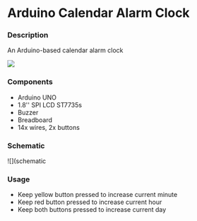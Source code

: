 # Arduino Calendar Alarm Clock

### Description 

An Arduino-based calendar alarm clock

![](photo.jpg)

### Components

 * Arduino UNO
 * 1.8'' SPI LCD ST7735s
 * Buzzer
 * Breadboard
 * 14x wires, 2x buttons

### Schematic

![](schematic

### Usage

 * Keep yellow button pressed to increase current minute
 * Keep red button pressed to increase current hour
 * Keep both buttons pressed to increase current day
